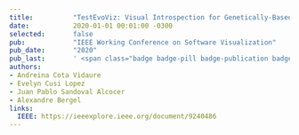 ```yaml
---
title:          "TestEvoViz: Visual Introspection for Genetically-Based Test Coverage Evolution"
date:           2020-01-01 00:01:00 -0300
selected:       false
pub:            "IEEE Working Conference on Software Visualization"
pub_date:       "2020"
pub_last:       ' <span class="badge badge-pill badge-publication badge-primary">VISSOFT</span> <span class="badge badge-pill badge-publication badge-info">Main Research Track</span>'
authors:
- Andreina Cota Vidaure
- Evelyn Cusi Lopez
- Juan Pablo Sandoval Alcocer
- Alexandre Bergel
links:
  IEEE: https://ieeexplore.ieee.org/document/9240486
---
```

